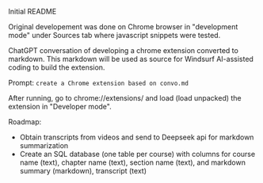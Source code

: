 Initial README

Original developement was done on Chrome browser in "development mode" under Sources tab where javascript snippets were tested.

ChatGPT conversation of developing a chrome extension converted to markdown.  This markdown will be used as source for Windsurf AI-assisted coding to build the extension.  

Prompt: `create a Chrome extension based on convo.md`

After running, go to chrome://extensions/ and load (load unpacked) the extension in "Developer mode".

Roadmap:
- Obtain transcripts from videos and send to Deepseek api for markdown summarization
- Create an SQL database (one table per course) with columns for course name (text), chapter name (text), section name (text), and markdown summary (markdown), transcript (text)